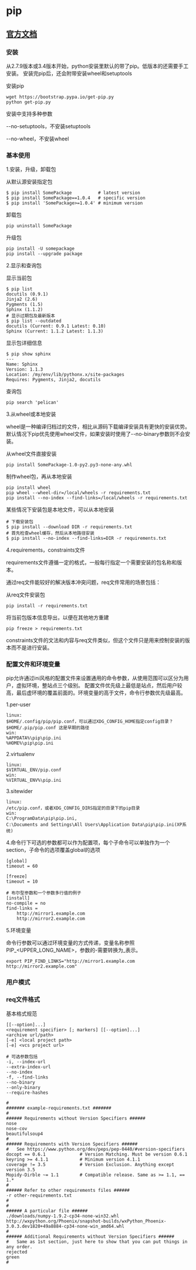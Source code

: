 # pip

## [官方文档](https://pip.pypa.io/en/stable/)

### 安装

从2.7.9版本或3.4版本开始，python安装里默认的带了pip。低版本的还需要手工安装。
安装完pip后，还会附带安装wheel和setuptools

安装pip

```
wget https://bootstrap.pypa.io/get-pip.py
python get-pip.py
```

安装中支持多种参数

--no-setuptools，不安装setuptools

--no-wheel，不安装wheel

### 基本使用

1.安装，升级，卸载包

从默认源安装指定包
```
$ pip install SomePackage          # latest version
$ pip install SomePackage==1.0.4   # specific version
$ pip install 'SomePackage>=1.0.4' # minimum version
```

卸载包
```
pip uninstall SomePackage
```

升级包
```
pip install -U somepackage
pip install --upgrade package
```

2.显示和查询包

显示当前包

```
$ pip list
docutils (0.9.1)
Jinja2 (2.6)
Pygments (1.5)
Sphinx (1.1.2)
# 显示过期包及最新版本
$ pip list --outdated
docutils (Current: 0.9.1 Latest: 0.10)
Sphinx (Current: 1.1.2 Latest: 1.1.3)
```

显示包详细信息
```
$ pip show sphinx
---
Name: Sphinx
Version: 1.1.3
Location: /my/env/lib/pythonx.x/site-packages
Requires: Pygments, Jinja2, docutils
```

查询包
```
pip search 'pelican'
```

3.从wheel或本地安装

wheel是一种编译归档过的文件，相比从源码下载编译安装具有更快的安装优势。
默认情况下pip优先使用wheel文件，如果安装时使用了--no-binary参数则不会安装。

从wheel文件直接安装
```
pip install SomePackage-1.0-py2.py3-none-any.whl
```

制作wheel包，再从本地安装
```
pip install wheel
pip wheel --wheel-dir=/local/wheels -r requirements.txt
pip install --no-index --find-links=/local/wheels -r requirements.txt
```

某些情况下安装包是本地文件，可以从本地安装

```
# 下载安装包
$ pip install --download DIR -r requirements.txt
# 首先检查wheel缓存，然后从本地路径安装
$ pip install --no-index --find-links=DIR -r requirements.txt
```

4.requirements，constraints文件

requirements文件遵循一定的格式，一般每行指定一个需要安装的包名称和版本。

通过req文件能较好的解决版本冲突问题，req文件常用的场景包括：

从req文件安装包
```
pip install -r requirements.txt
```

将当前包版本信息导出，以便在其他地方重建
```
pip freeze > requirements.txt
```

constraints文件的文法和内容与req文件类似，但这个文件只是用来控制安装的版本而不是进行安装。


### 配置文件和环境变量

pip允许通过ini风格的配置文件来设置通用的命令参数，从使用范围可以区分为用户，虚拟环境，整站点三个级别。
配置文件优先级上最低是站点，然后用户较高，最后虚环境的覆盖前面的。环境变量的高于文件，命令行参数优先级最高。

1.per-user

```
linux:
$HOME/.config/pip/pip.conf，可以通过XDG_CONFIG_HOME指定config目录？
$HOME/.pip/pip.conf 这是早期的路径
win:
%APPDATA%\pip\pip.ini
%HOME%\pip\pip.ini
```

2.virtualenv

```
linux:
$VIRTUAL_ENV/pip.conf
win:
%VIRTUAL_ENV%\pip.ini
```

3.sitewider

```
linux:
/etc/pip.conf，或者XDG_CONFIG_DIRS指定的目录下的pip目录
win:
C:\ProgramData\pip\pip.ini,
C:\Documents and Settings\All Users\Application Data\pip\pip.ini(XP系统)
```

4.命令行下可选的参数都可以作为配置项，每个子命令可以单独作为一个section，子命令的选项覆盖global的选项

```
[global]
timeout = 60

[freeze]
timeout = 10

# 布尔型参数和一个参数多行值的例子
[install]
no-compile = no
find-links =
    http://mirror1.example.com
    http://mirror2.example.com
```

5.环境变量

命令行参数可以通过环境变量的方式传递，变量名称参照PIP_<UPPER_LONG_NAME>，参数的-需要转换为_表示。

```
export PIP_FIND_LINKS="http://mirror1.example.com http://mirror2.example.com"
```

### 用户模式

### req文件格式

基本格式规范
```
[[--option]...]
<requirement specifier> [; markers] [[--option]...]
<archive url/path>
[-e] <local project path>
[-e] <vcs project url>

# 可选参数包括
-i, --index-url
--extra-index-url
--no-index
-f, --find-links
--no-binary
--only-binary
--require-hashes
```

```
#
####### example-requirements.txt #######
#
###### Requirements without Version Specifiers ######
nose
nose-cov
beautifulsoup4
#
###### Requirements with Version Specifiers ######
#   See https://www.python.org/dev/peps/pep-0440/#version-specifiers
docopt == 0.6.1             # Version Matching. Must be version 0.6.1
keyring >= 4.1.1            # Minimum version 4.1.1
coverage != 3.5             # Version Exclusion. Anything except version 3.5
Mopidy-Dirble ~= 1.1        # Compatible release. Same as >= 1.1, == 1.*
#
###### Refer to other requirements files ######
-r other-requirements.txt
#
#
###### A particular file ######
./downloads/numpy-1.9.2-cp34-none-win32.whl
http://wxpython.org/Phoenix/snapshot-builds/wxPython_Phoenix-3.0.3.dev1820+49a8884-cp34-none-win_amd64.whl
#
###### Additional Requirements without Version Specifiers ######
#   Same as 1st section, just here to show that you can put things in any order.
rejected
green
#
```